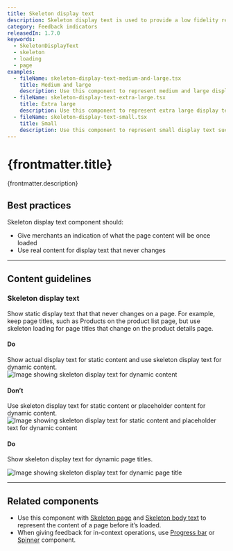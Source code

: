 ```yaml
---
title: Skeleton display text
description: Skeleton display text is used to provide a low fidelity representation of content before it appears on the page, and improves load times perceived by merchants. Can be used for content in or outside of a card.
category: Feedback indicators
releasedIn: 1.7.0
keywords:
  - SkeletonDisplayText
  - skeleton
  - loading
  - page
examples:
  - fileName: skeleton-display-text-medium-and-large.tsx
    title: Medium and large
    description: Use this component to represent medium and large display text such as large metrics on the reports list page, or for page titles.
  - fileName: skeleton-display-text-extra-large.tsx
    title: Extra large
    description: Use this component to represent extra large display text.
  - fileName: skeleton-display-text-small.tsx
    title: Small
    description: Use this component to represent small display text such as content headings.
---
```


# {frontmatter.title}

<Lede>{frontmatter.description}</Lede>

<Examples />

<Props componentName={frontmatter.title} />

## Best practices

Skeleton display text component should:

- Give merchants an indication of what the page content will be once loaded
- Use real content for display text that never changes

---

## Content guidelines

### Skeleton display text

Show static display text that that never changes on a page. For example, keep page titles, such as Products on the product list page, but use skeleton loading for page titles that change on the product details page.

<DoDont>

#### Do

Show actual display text for static content and use skeleton display text for dynamic content.
![Image showing skeleton display text for dynamic content](/images/components/feedback-indicators/skeleton-display-text/do-show-display-text-for-static-content@2x.png)

#### Don’t

Use skeleton display text for static content or placeholder content for dynamic content.
![Image showing skeleton display text for static content and placeholder text for dynamic content](/images/components/feedback-indicators/skeleton-display-text/dont-use-skeleton-for-static-or-placeholder-content-for-dynamic@2x.png)

</DoDont>

<DoDont>

#### Do

Show skeleton display text for dynamic page titles.

![Image showing skeleton display text for dynamic page title](/images/components/feedback-indicators/skeleton-display-text/do-use-skeleton-for-dynamic-page-titles@2x.png)

</DoDont>

---

## Related components

- Use this component with [Skeleton page](https://polaris.shopify.com/components/skeleton-page) and [Skeleton body text](https://polaris.shopify.com/components/feedback-indicators/skeleton-body-text) to represent the content of a page before it’s loaded.
- When giving feedback for in-context operations, use [Progress bar](https://polaris.shopify.com/components/progress-bar) or [Spinner](https://polaris.shopify.com/components/spinner) component.
